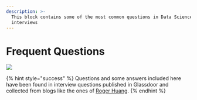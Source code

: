 ```yaml
---
description: >-
  This block contains some of the most common questions in Data Science
  interviews
---
```


# Frequent Questions



![](https://media.giphy.com/media/dXICCcws9oxxK/giphy.gif)

{% hint style="success" %}
Questions and some answers included here have been found in interview questions published in Glassdoor and collected from blogs like the ones of [Roger Huang](https://www.springboard.com/blog/machine-learning-interview-questions/).
{% endhint %}



